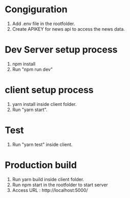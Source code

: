 # Congiguration

1. Add .env file in the rootfolder.
2. Create APIKEY for news api to access the news data.

# Dev Server setup process

1. npm install
2. Run "npm run dev"

# client setup process

1. yarn install inside client folder.
2. Run "yarn start".

# Test

1. Run "yarn test" inside client.

# Production build

1. Run yarn build inside client folder.
2. Run npm start in the rootfolder to start server
3. Access URL : http://localhost:5000/
